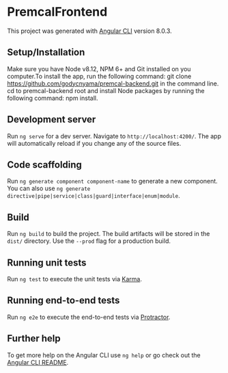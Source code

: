# PremcalFrontend

This project was generated with [Angular CLI](https://github.com/angular/angular-cli) version 8.0.3.

## Setup/Installation

Make sure you have Node v8.12, NPM 6+ and Git installed on you computer.To install the app, run the following command: git clone https://github.com/godycnyama/premcal-backend.git in the command line. cd to premcal-backend root and install Node packages by running the following command: npm install.

## Development server

Run `ng serve` for a dev server. Navigate to `http://localhost:4200/`. The app will automatically reload if you change any of the source files.

## Code scaffolding

Run `ng generate component component-name` to generate a new component. You can also use `ng generate directive|pipe|service|class|guard|interface|enum|module`.

## Build

Run `ng build` to build the project. The build artifacts will be stored in the `dist/` directory. Use the `--prod` flag for a production build.

## Running unit tests

Run `ng test` to execute the unit tests via [Karma](https://karma-runner.github.io).

## Running end-to-end tests

Run `ng e2e` to execute the end-to-end tests via [Protractor](http://www.protractortest.org/).

## Further help

To get more help on the Angular CLI use `ng help` or go check out the [Angular CLI README](https://github.com/angular/angular-cli/blob/master/README.md).

